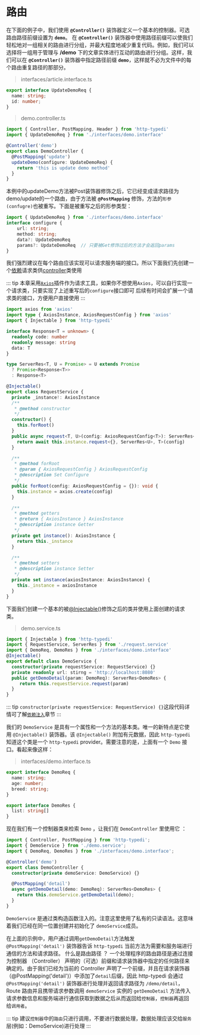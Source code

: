 # 路由

在下面的例子中，我们使用 **`@Controller()`** 装饰器定义一个基本的控制器。可选 路由路径前缀设置为 **`demo`**。
在 **`@Controller()`** 装饰器中使用路径前缀可以使我们轻松地对一组相关的路由进行分组，并最大程度地减少重复代码。例如，我们可以选择将一组用于管理与 **/demo** 下的文章实体进行互动的路由进行分组。这样，我们可以在 **`@Controller()`** 装饰器中指定路径前缀 **`demo`**，这样就不必为文件中的每个路由重复路径的那部分。

> interfaces/article.interface.ts

```ts
export interface UpdateDemoReq {
  name: string;
  id: number;
}
```

> demo.controller.ts
```ts
import { Controller, PostMapping, Header } from 'http-typedi'
import { UpdateDemoReq } from './interfaces/demo.interface'

@Controller('demo')
export class DemoController {
  @PostMapping('update')
  updateDemo(configure: UpdateDemoReq) {
    return 'this is update demo method'
  }
}
```

本例中的updateDemo方法被Post装饰器修饰之后，它已经变成请求路径为demo/update的一个路由，由于方法被 **`@PostMapping`** 修饰，方法的`形参(confugre)`也被重写。下面是被重写之后的形参类型：


```ts
import { UpdateDemoReq } from './interfaces/demo.interface'
interface configure {
    url: string;
    method: string;
    data?: UpdateDemoReq 
    params?: UpdateDemoReq  // 只要被Get修饰过后的方法才会返回params
}
```

我们强烈建议在每个路由应该实现可以请求服务端的接口。所以下面我们先创建一个[依赖](../provider/index.md)请求类供[controller](./index.md)类使用

::: tip
本章采用[`Axios`](https://github.com/axios/axios)插件作为请求工具，如果你不想使用`Axios`，可以自行实现一个请求类，只要实现了上述重写后的`configure`接口即可
后续有时间会扩展一个请求类的接口，方便用户直接使用
:::

```ts
import axios from 'axios'
import type { AxiosInstance, AxiosRequestConfig } from 'axios'
import { Injectable } from 'http-typedi'

interface Response<T = unknown> {
  readonly code: number
  readonly message: string
  data: T
}

type ServerRes<T, U = Promise> = U extends Promise
  ? Promise<Response<T>>
  : Response<T>

@Injectable()
export class RequestService {
  private _instance!: AxiosInstance
  /**
   * @method constructor
   */
  constructor() {
    this.forRoot()
  }
  public async request<T, U>(config: AxiosRequestConfig<T>): ServerRes<U> {
    return await this.instance.request<{}, ServerRes<U>, T>(config)
  }

  /**
   * @method forRoot
   * @param { AxiosRequestConfig } AxiosRequestConfig
   * @description Set Configure
   */
  public forRoot(config: AxiosRequestConfig = {}): void {
    this.instance = axios.create(config)
  }

  /**
   * @method getters
   * @return { AxiosInstance } AxiosInstance
   * @description instance Getter
   */
  private get instance(): AxiosInstance {
    return this._instance
  }

  /**
   * @method setters
   * @description instance Setter
   */
  private set instance(axiosInstance: AxiosInstance) {
    this._instance = axiosInstance
  }
}
```

下面我们创建一个基本的被[@Injectable()](../provider/index.md)修饰之后的类并使用上面创建的请求类。  


> demo.service.ts

```ts
import { Injectable } from 'http-typedi'
import { RequestService, ServerRes } from './request.service'
import { DemoReq, DemoRes } from './interfaces/demo.interface'
@Injectable()
export default class DemoService {
  constructor(private requestService: RequestService) {}
  private readonly url: stirng = 'http://localhost:8080'
  public getDemoDetail(param: DemoReq): ServerRes<DemoRes> {
     return this.requestService.request(param)
  }
}
```

::: tip
`constructor(private requestService: RequestService) {}`这段代码详情可了解[`依赖注入`](../provider/index.md)章节
:::

我们的 `DemoService` 是具有一个属性和一个方法的基本类。唯一的新特点是它使用 `@Injectable()` 装饰器。该 `@Injectable()` 附加有元数据，因此 `http-typedi` 知道这个类是一个 `http-typedi` provider。需要注意的是，上面有一个 `Demo` 接口。看起来像这样：

> interfaces/demo.interface.ts


```ts
export interface DemoReq {
  name: string;
  age: number;
  breed: string;
}

export interface DemoRes {
  list: string[]
}
```

现在我们有一个控制器类来检索 `Demo` ，让我们在 `DemoController` 里使用它 ：

```typescript
import { Controller, PostMapping } from 'http-typedi';
import { DemoService } from './demo.service';
import { DemoReq, DemoRes } from './interfaces/demo.interface';

@Controller('demo')
export class DemoController {
  constructor(private demoService: DemoService) {}

  @PostMapping('detail')
  async getDemoDetail(demo: DemoReq): ServerRes<DemoRes> {
    return this.demoService.getDemoDetail(demo);
  }
}
```

`DemoService` 是通过类构造函数注入的。注意这里使用了私有的只读语法。这意味着我们已经在同一位置创建并初始化了 `demoService`成员。

在上面的示例中，用户通过调用`getDemoDetail`方法触发 `@PostMapping('detail')` 装饰器告诉 `http-typedi` 当前方法为需要和服务端进行通信的方法和请求路径。 什么是路由路径 ？ 一个处理程序的路由路径是通过连接为控制器 （Controller） 声明的（可选）前缀和请求装饰器中指定的任何路径来确定的。由于我们已经为当前的 Controller 声明了一个前缀，并且在请求装饰器（@PostMapping('detail')）中添加了`detail`后缀，因此 http-typedi 会通过 `@PostMapping('detail')` 装饰器进行处理并返回请求路径为 `/demo/detail`，Route 路由并且携带请求参数调用 `demoService` 实例的 `getDemoDetail` 方法传入请求参数信息和服务端进行通信获取到数据之后从而返回给`控制器`，`控制器`再返回给`调用者`。


::: tip
建议`控制器`中的`路由`只进行调用，不要进行数据处理，数据处理应该交给`服务`层(例如：DemoService)进行处理
:::
